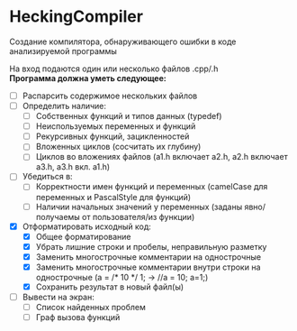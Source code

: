 # HeckingCompiler
Создание компилятора, обнаруживающего ошибки в коде анализируемой программы

На вход подаются один или несколько файлов .cpp/.h</br>
__Программа должна уметь следующее:__
- [ ] Распарсить содержимое нескольких файлов
- [ ] Определить наличие:
  - [ ] Собственных функций и типов данных (typedef)
  - [ ] Неиспользуемых переменных и функций
  - [ ] Рекурсивных функций, зацикленностей
  - [ ] Вложенных циклов (сосчитать их глубину)
  - [ ] Циклов во вложениях файлов (a1.h включает a2.h, a2.h включает a3.h, a3.h вкл. a1.h)
- [ ] Убедиться в:
  - [ ] Корректности имен функций и переменных (camelCase для переменных и PascalStyle для функций)
  - [ ] Наличии начальных значений у переменных (заданы явно/получаемы от пользователя/из функции)
- [x] Отформатировать исходный код:
  - [x] Общее форматирование
  - [x] Убрать лишние строки и пробелы, неправильную разметку
  - [x] Заменить многострочные комментарии на однострочные
  - [x] Заменить многострочные комментарии внутри строки на однострочные (a = /* 10 */ 1; → //a = 10; a=1;)
  - [x] Сохранить результат в новый файл(ы)
- [ ] Вывести на экран:
  - [ ] Список найденных проблем
  - [ ] Граф вызова функций

